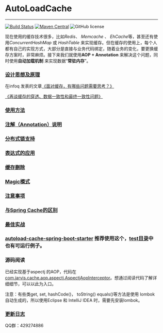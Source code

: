 # AutoLoadCache
---------------------------------------------
[![Build Status](http://img.shields.io/travis/qiujiayu/AutoLoadCache.svg?style=flat&branch=master)](https://travis-ci.org/qiujiayu/AutoLoadCache)
[![Maven Central](https://img.shields.io/maven-central/v/com.github.qiujiayu/autoload-cache-parent.svg?style=flat-square)](https://maven-badges.herokuapp.com/maven-central/com.github.qiujiayu/autoload-cache-parent/)
![GitHub license](https://img.shields.io/github/license/qiujiayu/AutoLoadCache.svg?style=flat-square)


现在使用的缓存技术很多，比如*Redis*、 *Memcache* 、 *EhCache*等，甚至还有使用*ConcurrentHashMap* 或 *HashTable* 来实现缓存。但在缓存的使用上，每个人都有自己的实现方式，大部分是直接与业务代码绑定，随着业务的变化，要更换缓存方案时，非常麻烦。接下来我们就使用**AOP + Annotation** 来解决这个问题，同时使用**自动加载机制** 来实现数据“**常驻内存**”。


### [设计思想及原理](./doc/idea.md)

在infoq 发表的文章[《面对缓存，有哪些问题需要思考？》](http://www.infoq.com/cn/articles/thinking-about-distributed-cache-redis)

[《再谈缓存的穿透、数据一致性和最终一致性问题》](https://mp.weixin.qq.com/s?__biz=MzIwMzg1ODcwMw==&mid=2247487343&idx=1&sn=6a5f60341a820465387b0ffcf48ae85b)

### [使用方法](./doc/use.md)

### [注解（Annotation）说明](./doc/annotations.md)

### [分布式锁支持](./doc/lock.md)

### [表达式的应用](./doc/script.md)

### [缓存删除](./doc/deleteCache.md)

### [Magic模式](./doc/magic.md)

### [注意事项](./doc/warning.md)

### [与Spring Cache的区别](./doc/SpringCache.md)

### [最佳实战](./doc/suggest.md)

### [autoload-cache-spring-boot-starter](./autoload-cache-spring-boot-starter) 推荐使用这个，[test目录](./autoload-cache-spring-boot-starter/tree/master/src/test)中也有可运行例子。


### 源码阅读

已经实现基于aspectj 的AOP，代码在[com.jarvis.cache.aop.aspectj.AspectjAopInterceptor](./autoload-cache-aop/autoload-cache-aop-aspectj/src/main/java/com/jarvis/cache/aop/aspectj/AspectjAopInterceptor.java)。想通过阅读代码了解详细细节，可以以此为入口。

注意：有些类get, set, hashCode()， toString() equals()等方法是使用 lombok 自动生成的，所以使用Eclipse 和 IntelliJ IDEA 时，需要先安装lombok。


### [更新日志](./doc/changesLog.md)



QQ群：429274886
